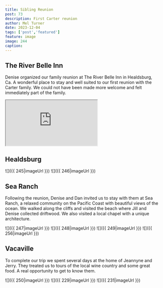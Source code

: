 ```yaml
---
title: Sibling Reunion
post: 73
description: First Carter reunion
author: Mel Turner
date: 2023-12-04
tags: ['post','featured']
feature: image
image: 244
caption: 
---
```

## The River Belle Inn
Denise organized our family reunion at The River Belle Inn in Healdsburg, Ca. A wonderful place to stay and well suited to our first reunion with the Carter family. We could not have been made more welcome and felt immediately part of the family. 

<iframe src="https://www.youtube.com/embed/zrmZKB82Q68?allowfullscreen=1&controls=1">
</iframe>

## Healdsburg
![]({{ 245|imageUrl }})
![]({{ 246|imageUrl }})

## Sea Ranch
Following the reunion, Denise and Dan invited us to stay with them at Sea Ranch, a relaxed community on the Pacific Coast with beautiful views of the ocean. We walked along the cliffs and visited the beach where Jill and Denise collected driftwood. We also visited a local chapel with a unique architecture.

![]({{ 247|imageUrl }})
![]({{ 248|imageUrl }})
![]({{ 249|imageUrl }})
![]({{ 256|imageUrl }})

## Vacaville
To complete our trip we spent several days at the home of Jeannyne and Jerry. They treated us to tours of the local wine country and some great food. A real opportunity to get to know them.

![]({{ 250|imageUrl }})
![]({{ 229|imageUrl }})
![]({{ 231|imageUrl }})





